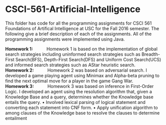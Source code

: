 # CSCI-561-Artificial-Intelligence

This folder has code for all the programming assignments for CSCI 561 Foundations of Artifical Intelligence at USC for the Fall 2016 semester. The following give a brief description of each of the assignments. All of the programming assignments were implemented using Java. 

**Homework 1:**
            Homework 1 is based on the implementation of global search strategies including uninformed search strategies such as Breadth-First Search(BFS), Depth-First Search(DFS) and Uniform Cost Search(UCS) and informed search strategies such as AStar heuristic search.
            
**Homework 2:**
            Homework 2 was based on adversarial search. I developed a game playing agent using Minimax and Alpha-beta pruning to find the next optimal move for a player in the game Gang War.
            
**Homework 3:**
            Homework 3 was based on inference in First-Order Logic. I developed an agent using the resolution algorithm that, given a Knowledge Base and a query, determines whether the Knowledge base entails the query.
            •	Involved lexical parsing of logical statement and converting each statement into CNF form. 
            •	Apply unification algorithm to among clauses of the Knowledge base to resolve the clauses to determine entailment
